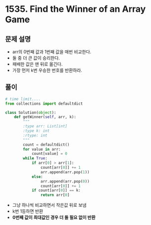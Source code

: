 # 1535. Find the Winner of an Array Game
## 문제 설명
- arr의 0번째 값과 1번째 값을 매번 비교한다.
- 둘 중 더 큰 값이 승리한다.
- 패배한 값은 맨 뒤로 옮긴다.
- 가장 먼저 k번 우승한 번호를 반환하라.
## 풀이
```python
# time limit....
from collections import defaultdict

class Solution(object):
    def getWinner(self, arr, k):
        """
        :type arr: List[int]
        :type k: int
        :rtype: int
        """
        count = defaultdict()
        for value in arr:
            count[value] = 0
        while True:
            if arr[0] > arr[1]:
                count[arr[0]] += 1
                arr.append(arr.pop(1))
            else:
                arr.append(arr.pop(0))
                count[arr[0]] += 1
            if count[arr[0]] == k:
                return arr[0]
```

- 그냥 하나씩 비교하면서 작은값 뒤로 보냄
- k번 1등하면 반환
- **0번째 값이 최대값인 경우 더 돌 필요 없이 반환**